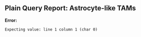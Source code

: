 ## Plain Query Report: Astrocyte-like TAMs

**Error:**
```
Expecting value: line 1 column 1 (char 0)
```